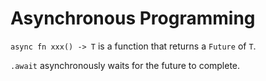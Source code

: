 # Asynchronous Programming

`async fn xxx() -> T` is a function that returns a `Future` of `T`.

`.await` asynchronously waits for the future to complete.

